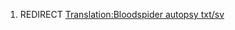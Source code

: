 1.  REDIRECT [Translation:Bloodspider autopsy
    txt/sv](Translation:Bloodspider_autopsy_txt/sv "wikilink")